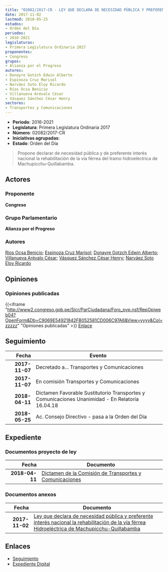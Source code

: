 ```yaml
---
title: "02082/2017-CR - LEY QUE DECLARA DE NECESIDAD PÚBLICA Y PREFERENTE INTERÉS NACIONAL LA REHABILITACIÓN DE LA VÍA FÉRREA HIDROELÉCTRICA DE MACHUPICCHU-QUILLABAMBA"
date: 2017-11-02
lastmod: 2018-05-25
estados:
- Orden del Día
periodos:
- 2016-2021
legislaturas:
- Primera Legislatura Ordinaria 2017
proponentes:
- Congreso
grupos:
- Alianza por el Progreso
autores:
- Donayre Gotzch Edwin Alberto
- Espinoza Cruz Marisol
- Narváez Soto Eloy Ricardo
- Ríos Ocsa Benicio
- Villanueva Arévalo César
- Vásquez Sánchez César Henry
sectores:
- Transportes y Comunicaciones
---
```

- **Periodo**: 2016-2021
- **Legislatura**: Primera Legislatura Ordinaria 2017
- **Número**: 02082/2017-CR
- **Iniciativas agrupadas**: 
- **Estado**: Orden del Día

> Propone declarar de necesidad pública y de preferente interés nacional la rehabilitación de la vía férrea del tramo hidroeléctrica de Machupicchu-Quillabamba.


## Actores

### Proponente

**Congreso**

### Grupo Parlamentario

**Alianza por el Progreso**

### Autores

[Ríos Ocsa Benicio](mailto:mailto:brios@congreso.gob.pe); [Espinoza Cruz Marisol](mailto:mailto:mespinozac@congreso.gob.pe); [Donayre Gotzch Edwin Alberto](mailto:mailto:edonayre@congreso.gob.pe); [Villanueva Arévalo César](mailto:mailto:cvillanueva@congreso.gob.pe); [Vásquez Sánchez César Henry](mailto:mailto:cvasquezs@congreso.gob.pe); [Narváez Soto Eloy Ricardo](mailto:mailto:enarvaez@congreso.gob.pe)

## Opiniones

### Opiniones publicadas

{{<iframe "http://www2.congreso.gob.pe/Sicr/ParCiudadana/Foro_pvp.nsf/RepOpiweb04?OpenForm&Db=C9069E54921842FB052581CD006C97A6&View=yyyy&Col=zzzzz" "Opiniones publicadas" >}}
[Enlace](http://www2.congreso.gob.pe/Sicr/ParCiudadana/Foro_pvp.nsf/RepOpiweb04?OpenForm&Db=C9069E54921842FB052581CD006C97A6&View=yyyy&Col=zzzzz)


## Seguimiento

| Fecha | Evento |
|------:|--------|
| **2017-11-07** | Decretado a... Transportes y Comunicaciones |
| **2017-11-07** | En comisión Transportes y Comunicaciones |
| **2018-04-11** | Dictamen Favorable Sustitutorio Transportes y Comunicaciones Unanimidad - En Relatoría 16.04.18 |
| **2018-05-25** | Ac. Consejo Directivo - pasa a la Orden del Día |

## Expediente

### Documentos proyecto de ley

| Fecha | Documento |
|------:|-----------|
| **2018-04-11** | [Dictamen de la Comisión de Transportes y Comunicaciones](http://www.leyes.congreso.gob.pe/Documentos/2016_2021/Dictamenes/Proyectos_de_Ley/02082DC23MAY20180411.pdf) |

### Documentos anexos

| Fecha | Documento |
|------:|-----------|
| **2017-11-02** | [Ley que declara de necesidad pública y preferente interés nacional la rehabilitación de la vía férrea Hidroeléctrica de Machupicchu-Quillabamba](http://www.leyes.congreso.gob.pe/Documentos/2016_2021/Proyectos_de_Ley_y_de_Resoluciones_Legislativas/PL0207220171102.PDF) |

## Enlaces

- [Seguimiento](http://www2.congreso.gob.pe/Sicr/TraDocEstProc/CLProLey2016.nsf/f7fff46988ca05b1052578e100829cc7/81e5ce9939fd03b0052581cd0062e1b3?OpenDocument)
- [Expediente Digital](http://www2.congreso.gob.pe/Sicr/TraDocEstProc/Expvirt_2011.nsf/visbusqptramdoc1621/02082?opendocument)

